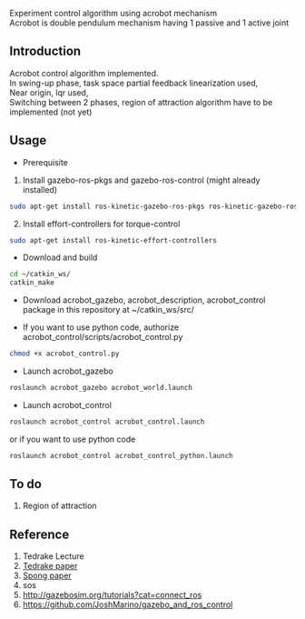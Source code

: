 Experiment control algorithm using acrobot mechanism </br>
Acrobot is double pendulum mechanism having 1 passive and 1 active joint

## Introduction
Acrobot control algorithm implemented.</br>
In swing-up phase, task space partial feedback linearization used,</br>
Near origin, lqr used,</br>
Switching between 2 phases, region of attraction algorithm have to be implemented (not yet)

## Usage
- Prerequisite</br>
 1. Install gazebo-ros-pkgs and gazebo-ros-control (might already installed)</br>
```sh
sudo apt-get install ros-kinetic-gazebo-ros-pkgs ros-kinetic-gazebo-ros-control
``` 
  2. Install effort-controllers for torque-control</br>
```sh
sudo apt-get install ros-kinetic-effort-controllers
```
- Download and build 
```sh
cd ~/catkin_ws/
catkin_make
```

- Download acrobot_gazebo, acrobot_description, acrobot_control package in this repository at ~/catkin_ws/src/

- If you want to use python code, authorize acrobot_control/scripts/acrobot_control.py
```sh
chmod +x acrobot_control.py
```

- Launch acrobot_gazebo
```sh
roslaunch acrobot_gazebo acrobot_world.launch
```

- Launch acrobot_control
```sh
roslaunch acrobot_control acrobot_control.launch
```
or if you want to use python code
```sh
roslaunch acrobot_control acrobot_control_python.launch
```


## To do
1. Region of attraction 

## Reference
1. Tedrake Lecture
2. [Tedrake paper](http://groups.csail.mit.edu/robotics-center/public_papers/Majumdar13.pdf)
3. [Spong paper](http://ieeecss.org/CSM/library/1995/feb1995/02-swingupctrlprob.pdf)
4. sos
5. <http://gazebosim.org/tutorials?cat=connect_ros>
6. <https://github.com/JoshMarino/gazebo_and_ros_control>